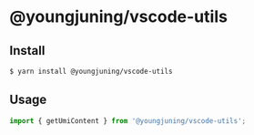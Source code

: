 # @youngjuning/vscode-utils

## Install

```sh
$ yarn install @youngjuning/vscode-utils
```

## Usage

```ts
import { getUmiContent } from '@youngjuning/vscode-utils';
```
